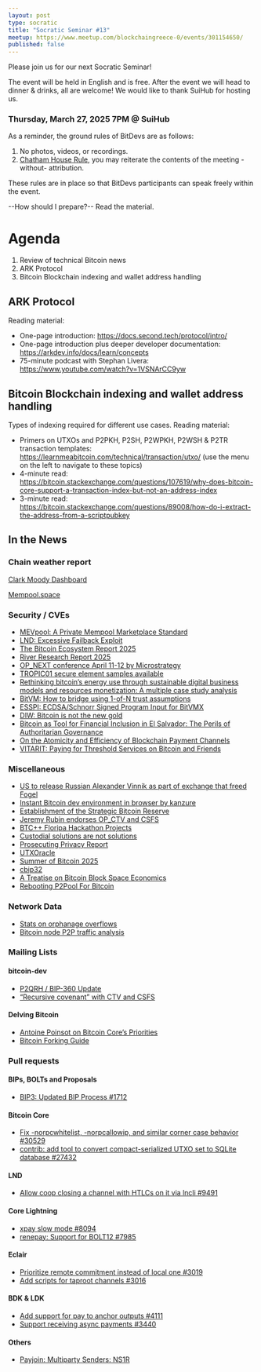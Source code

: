```yaml
---
layout: post
type: socratic
title: "Socratic Seminar #13"
meetup: https://www.meetup.com/blockchaingreece-0/events/301154650/
published: false
---
```


Please join us for our next Socratic Seminar!

The event will be held in English and is free. After the event we will head to dinner & drinks, all are welcome! 
We would like to thank SuiHub for hosting us.

### Thursday, March 27, 2025 7PM @ SuiHub

As a reminder, the ground rules of BitDevs are as follows:

1. No photos, videos, or recordings.
2. [Chatham House Rule](https://en.wikipedia.org/wiki/Chatham_House_Rule), you may
   reiterate the contents of the meeting -without- attribution.

These rules are in place so that BitDevs participants can speak freely within the event.

--How should I prepare?-- Read the material.

# Agenda

1. Review of technical Bitcoin news
2. ARK Protocol
3. Bitcoin Blockchain indexing and wallet address handling

## ARK Protocol
Reading material:

- One-page introduction: https://docs.second.tech/protocol/intro/
- One-page introduction plus deeper developer documentation: https://arkdev.info/docs/learn/concepts
- 75-minute podcast with Stephan Livera: https://www.youtube.com/watch?v=1VSNArCC9yw

## Bitcoin Blockchain indexing and wallet address handling
Types of indexing required for different use cases.
Reading material:

- Primers on UTXOs and P2PKH, P2SH, P2WPKH, P2WSH & P2TR transaction templates: https://learnmeabitcoin.com/technical/transaction/utxo/ (use the menu on the left to navigate to these topics)
- 4-minute read: https://bitcoin.stackexchange.com/questions/107619/why-does-bitcoin-core-support-a-transaction-index-but-not-an-address-index
- 3-minute read: https://bitcoin.stackexchange.com/questions/89008/how-do-i-extract-the-address-from-a-scriptpubkey

## In the News

### Chain weather report

[Clark Moody Dashboard](https://dashboard.clarkmoody.com/)

[Mempool.space](https://mempool.space/graphs/mempool#1m)

### Security / CVEs

* [MEVpool: A Private Mempool Marketplace Standard](https://github.com/mevpool/mevpool/blob/main/mevpool-marketplace.md)  
* [LND: Excessive Failback Exploit](https://morehouse.github.io/lightning/lnd-excessive-failback-exploit/)  
* [The Bitcoin Ecosystem Report 2025](https://epochvc.io/pdf/Epoch-Bitcoin-Ecosystem-Report-2024.pdf)  
* [River Research Report 2025](https://river.com/learn/files/river-bitcoin-adoption-report-2025.pdf)  
* [OP\_NEXT conference April 11-12 by Microstrategy](https://opnext.dev/)  
* [TROPIC01 secure element samples available](https://www.cnx-software.com/2025/03/01/tropic-square-tropic01-is-an-auditable-open-architecture-tamper-proof-risc-v-secure-element-se-for-iot-and-microcontrollers/)  
* [Rethinking bitcoin’s energy use through sustainable digital business models and resources monetization: A multiple case study analysis](https://www.sciencedirect.com/science/article/pii/S2666954425000092)  
* [BitVM: How to bridge using 1-of-N trust assumptions](https://storopoli.com/blog/bitvm/)  
* [ESSPI: ECDSA/Schnorr Signed Program Input for BitVMX](https://bitvmx.org/files/esspi-ecdsa-input-bitvmx.pdf)  
* [DIW: Bitcoin is not the new gold](https://www.diw.de/documents/publikationen/73/diw_01.c.938867.de/dwr-25-09-1.pdf)  
* [Bitcoin as Tool for Financial Inclusion in El Salvador: The Perils of Authoritarian Governance](https://journals.sagepub.com/doi/full/10.1177/1866802X251316902)  
* [On the Atomicity and Efficiency of Blockchain Payment Channels](https://eprint.iacr.org/2025/180)  
* [VITARIT: Paying for Threshold Services on Bitcoin and Friends](https://eprint.iacr.org/2025/174)

### Miscellaneous

* [US to release Russian Alexander Vinnik as part of exchange that freed Fogel](https://www.reuters.com/world/us/us-release-russian-alexander-vinnik-part-exchange-that-freed-fogel-new-york-2025-02-12/)  
* [Instant Bitcoin dev environment in browser by kanzure](https://x.com/kanzure/status/1886849902245736693)  
* [Establishment of the Strategic Bitcoin Reserve](https://www.whitehouse.gov/presidential-actions/2025/03/establishment-of-the-strategic-bitcoin-reserveand-united-states-digital-asset-stockpile/)  
* [Jeremy Rubin endorses OP\_CTV and CSFS](https://x.com/JeremyRubin/status/1895676912401252588)  
* [BTC++ Floripa Hackathon Projects](https://bitcoinplusplus.devpost.com/project-gallery?page=1)  
* [Custodial solutions are not solutions](https://spiralbtc.substack.com/p/custodial-solutions-are-not-solutions)  
* [Prosecuting Privacy Report](https://www.defieducationfund.org/_files/ugd/84ba66_87dfb370e81a4766811bf16e5293c6da.pdf)  
* [UTXOracle](https://utxo.live/oracle/)  
* [Summer of Bitcoin 2025](https://www.summerofbitcoin.org/)  
* [cbip32](https://github.com/jamesob/cbip32)  
* [A Treatise on Bitcoin Block Space Economics](https://blog.lopp.net/treatise-bitcoin-block-space-economics/)  
* [Rebooting P2Pool For Bitcoin](https://blog.opdup.com/2025/02/04/rebooting-p2pool-for-bitcoin.html)

### Network Data

* [Stats on orphanage overflows](https://delvingbitcoin.org/t/stats-on-orphanage-overflows/1421)  
* [Bitcoin node P2P traffic analysis](https://delvingbitcoin.org/t/bitcoin-node-p2p-traffic-analysis/1490)

### Mailing Lists

#### bitcoin-dev

* [P2QRH / BIP-360 Update](https://groups.google.com/g/bitcoindev/c/oQKezDOc4us)  
* [“Recursive covenant” with CTV and CSFS](https://groups.google.com/g/bitcoindev/c/Tu7mr419jWQ)

#### Delving Bitcoin

* [Antoine Poinsot on Bitcoin Core’s Priorities](https://delvingbitcoin.org/t/antoine-poinsot-on-bitcoin-cores-priorities/1470)  
* [Bitcoin Forking Guide](https://delvingbitcoin.org/t/bitcoin-forking-guide/1451)

### Pull requests

#### BIPs, BOLTs and Proposals

* [BIP3: Updated BIP Process \#1712](https://github.com/bitcoin/bips/pull/1712)

#### Bitcoin Core

* [Fix \-norpcwhitelist, \-norpcallowip, and similar corner case behavior \#30529](https://github.com/bitcoin/bitcoin/pull/30529)  
* [contrib: add tool to convert compact-serialized UTXO set to SQLite database \#27432](https://github.com/bitcoin/bitcoin/pull/27432)

#### LND

* [Allow coop closing a channel with HTLCs on it via lncli \#9491](https://github.com/lightningnetwork/lnd/pull/9491)

#### Core Lightning

* [xpay slow mode \#8094](https://github.com/ElementsProject/lightning/pull/8094)  
* [renepay: Support for BOLT12 \#7985](https://github.com/ElementsProject/lightning/pull/7985)

#### Eclair

* [Prioritize remote commitment instead of local one \#3019](https://github.com/ACINQ/eclair/pull/3019)  
* [Add scripts for taproot channels \#3016](https://github.com/ACINQ/eclair/pull/3016)

#### BDK & LDK

* [Add support for pay to anchor outputs \#4111](https://github.com/rust-bitcoin/rust-bitcoin/pull/4111)  
* [Support receiving async payments \#3440](https://github.com/lightningdevkit/rust-lightning/pull/3440)

#### Others

* [Payjoin: Multiparty Senders: NS1R](https://github.com/payjoin/rust-payjoin/pull/434/)
